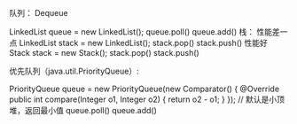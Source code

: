 队列：
Dequeue

LinkedList<Integer> queue = new LinkedList<Integer>();
queue.poll() queue.add()
栈：
性能差一点
LinkedList<Integer> stack = new LinkedList<Integer>();
stack.pop() stack.push()
性能好
Stack<Integer> stack = new Stack<Integer>();
stack.pop() stack.push()

优先队列（java.util.PriorityQueue）:

PriorityQueue<Integer> queue = new PriorityQueue<Integer>(new Comparator<Integer>() {
    @Override
    public int compare(Integer o1, Integer o2) {
        return o2 - o1;
    }
});
// 默认是小顶堆，返回最小值
queue.poll()
queue.add()

```java

```
